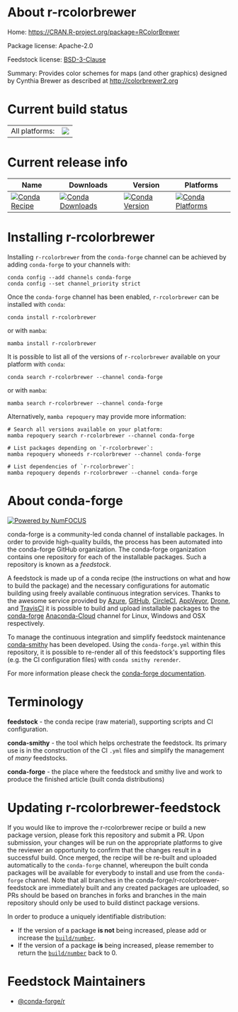 About r-rcolorbrewer
====================

Home: https://CRAN.R-project.org/package=RColorBrewer

Package license: Apache-2.0

Feedstock license: [BSD-3-Clause](https://github.com/conda-forge/r-rcolorbrewer-feedstock/blob/main/LICENSE.txt)

Summary: Provides color schemes for maps (and other graphics) designed by Cynthia Brewer as described at http://colorbrewer2.org

Current build status
====================


<table><tr><td>All platforms:</td>
    <td>
      <a href="https://dev.azure.com/conda-forge/feedstock-builds/_build/latest?definitionId=1515&branchName=main">
        <img src="https://dev.azure.com/conda-forge/feedstock-builds/_apis/build/status/r-rcolorbrewer-feedstock?branchName=main">
      </a>
    </td>
  </tr>
</table>

Current release info
====================

| Name | Downloads | Version | Platforms |
| --- | --- | --- | --- |
| [![Conda Recipe](https://img.shields.io/badge/recipe-r--rcolorbrewer-green.svg)](https://anaconda.org/conda-forge/r-rcolorbrewer) | [![Conda Downloads](https://img.shields.io/conda/dn/conda-forge/r-rcolorbrewer.svg)](https://anaconda.org/conda-forge/r-rcolorbrewer) | [![Conda Version](https://img.shields.io/conda/vn/conda-forge/r-rcolorbrewer.svg)](https://anaconda.org/conda-forge/r-rcolorbrewer) | [![Conda Platforms](https://img.shields.io/conda/pn/conda-forge/r-rcolorbrewer.svg)](https://anaconda.org/conda-forge/r-rcolorbrewer) |

Installing r-rcolorbrewer
=========================

Installing `r-rcolorbrewer` from the `conda-forge` channel can be achieved by adding `conda-forge` to your channels with:

```
conda config --add channels conda-forge
conda config --set channel_priority strict
```

Once the `conda-forge` channel has been enabled, `r-rcolorbrewer` can be installed with `conda`:

```
conda install r-rcolorbrewer
```

or with `mamba`:

```
mamba install r-rcolorbrewer
```

It is possible to list all of the versions of `r-rcolorbrewer` available on your platform with `conda`:

```
conda search r-rcolorbrewer --channel conda-forge
```

or with `mamba`:

```
mamba search r-rcolorbrewer --channel conda-forge
```

Alternatively, `mamba repoquery` may provide more information:

```
# Search all versions available on your platform:
mamba repoquery search r-rcolorbrewer --channel conda-forge

# List packages depending on `r-rcolorbrewer`:
mamba repoquery whoneeds r-rcolorbrewer --channel conda-forge

# List dependencies of `r-rcolorbrewer`:
mamba repoquery depends r-rcolorbrewer --channel conda-forge
```


About conda-forge
=================

[![Powered by
NumFOCUS](https://img.shields.io/badge/powered%20by-NumFOCUS-orange.svg?style=flat&colorA=E1523D&colorB=007D8A)](https://numfocus.org)

conda-forge is a community-led conda channel of installable packages.
In order to provide high-quality builds, the process has been automated into the
conda-forge GitHub organization. The conda-forge organization contains one repository
for each of the installable packages. Such a repository is known as a *feedstock*.

A feedstock is made up of a conda recipe (the instructions on what and how to build
the package) and the necessary configurations for automatic building using freely
available continuous integration services. Thanks to the awesome service provided by
[Azure](https://azure.microsoft.com/en-us/services/devops/), [GitHub](https://github.com/),
[CircleCI](https://circleci.com/), [AppVeyor](https://www.appveyor.com/),
[Drone](https://cloud.drone.io/welcome), and [TravisCI](https://travis-ci.com/)
it is possible to build and upload installable packages to the
[conda-forge](https://anaconda.org/conda-forge) [Anaconda-Cloud](https://anaconda.org/)
channel for Linux, Windows and OSX respectively.

To manage the continuous integration and simplify feedstock maintenance
[conda-smithy](https://github.com/conda-forge/conda-smithy) has been developed.
Using the ``conda-forge.yml`` within this repository, it is possible to re-render all of
this feedstock's supporting files (e.g. the CI configuration files) with ``conda smithy rerender``.

For more information please check the [conda-forge documentation](https://conda-forge.org/docs/).

Terminology
===========

**feedstock** - the conda recipe (raw material), supporting scripts and CI configuration.

**conda-smithy** - the tool which helps orchestrate the feedstock.
                   Its primary use is in the construction of the CI ``.yml`` files
                   and simplify the management of *many* feedstocks.

**conda-forge** - the place where the feedstock and smithy live and work to
                  produce the finished article (built conda distributions)


Updating r-rcolorbrewer-feedstock
=================================

If you would like to improve the r-rcolorbrewer recipe or build a new
package version, please fork this repository and submit a PR. Upon submission,
your changes will be run on the appropriate platforms to give the reviewer an
opportunity to confirm that the changes result in a successful build. Once
merged, the recipe will be re-built and uploaded automatically to the
`conda-forge` channel, whereupon the built conda packages will be available for
everybody to install and use from the `conda-forge` channel.
Note that all branches in the conda-forge/r-rcolorbrewer-feedstock are
immediately built and any created packages are uploaded, so PRs should be based
on branches in forks and branches in the main repository should only be used to
build distinct package versions.

In order to produce a uniquely identifiable distribution:
 * If the version of a package **is not** being increased, please add or increase
   the [``build/number``](https://docs.conda.io/projects/conda-build/en/latest/resources/define-metadata.html#build-number-and-string).
 * If the version of a package **is** being increased, please remember to return
   the [``build/number``](https://docs.conda.io/projects/conda-build/en/latest/resources/define-metadata.html#build-number-and-string)
   back to 0.

Feedstock Maintainers
=====================

* [@conda-forge/r](https://github.com/conda-forge/r/)

